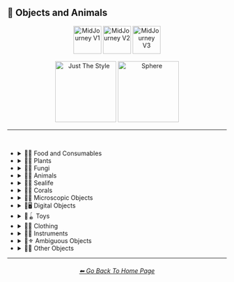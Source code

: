 <h2>🎷 Objects and Animals</h2>

<div align="center">

[<img src="https://github.com/willwulfken/MidJourney-Styles-and-Keywords-Reference/blob/main/Images/Repo_Parts/Buttons/Version_Buttons/button_version_MJV1_inactive.webp?raw=true" alt="MidJourney V1" height="64" />](https://github.com/willwulfken/MidJourney-Styles-and-Keywords-Reference/blob/main/Pages/MJ_V1/Style_Pages/Sphere/Objects_and_Animals.md)
[<img src="https://github.com/willwulfken/MidJourney-Styles-and-Keywords-Reference/blob/main/Images/Repo_Parts/Buttons/Version_Buttons/button_version_MJV2_inactive.webp?raw=true" alt="MidJourney V2" height="64" />](https://github.com/willwulfken/MidJourney-Styles-and-Keywords-Reference/blob/main/Pages/MJ_V2/Style_Pages/Sphere/Objects_and_Animals.md)
[<img src="https://github.com/willwulfken/MidJourney-Styles-and-Keywords-Reference/blob/main/Images/Repo_Parts/Buttons/Version_Buttons/button_version_MJV3_active.webp?raw=true" alt="MidJourney V3" height="64" />](https://github.com/willwulfken/MidJourney-Styles-and-Keywords-Reference/blob/main/Pages/MJ_V3/Style_Pages/Just_The_Style/Objects_and_Animals.md)

[<img src="https://github.com/willwulfken/MidJourney-Styles-and-Keywords-Reference/blob/main/Images/Repo_Parts/Buttons/Image_Type_Buttons/button_just_the_style_active.webp?raw=true" alt="Just The Style" width="140.5" />](https://github.com/willwulfken/MidJourney-Styles-and-Keywords-Reference/blob/main/Pages/MJ_V3/Style_Pages/Just_The_Style/Objects_and_Animals.md)
[<img src="https://github.com/willwulfken/MidJourney-Styles-and-Keywords-Reference/blob/main/Images/Repo_Parts/Buttons/Image_Type_Buttons/button_sphere_inactive.webp?raw=true" alt="Sphere" width="140.5" />](https://github.com/willwulfken/MidJourney-Styles-and-Keywords-Reference/blob/main/Pages/MJ_V3/Style_Pages/Sphere/Objects_and_Animals.md)

</div>

<hr>
<br>


- <details><summary>🎷🍣 Food and Consumables</summary><p><div align="center">

	| Food |
	| :-: |
	| <img src="https://github.com/willwulfken/MidJourney-Styles-and-Keywords-Reference/blob/main/Images/MJ_V3/MidJourney_Styles/Wave_13/Food.png?raw=true" width="256" /> |
	
	<br>

	| Jelly | Gelatin | Agar |
	| :-: | :-: | :-: |
	| <img src="https://github.com/willwulfken/MidJourney-Styles-and-Keywords-Reference/blob/main/Images/MJ_V3/MidJourney_Styles/Materials/Jelly.png?raw=true" width="256" /> | <img src="https://github.com/willwulfken/MidJourney-Styles-and-Keywords-Reference/blob/main/Images/MJ_V3/MidJourney_Styles/Materials/Gelatin.png?raw=true" width="256" /> | <img src="https://github.com/willwulfken/MidJourney-Styles-and-Keywords-Reference/blob/main/Images/MJ_V3/MidJourney_Styles/Materials/Agar.png?raw=true" width="256" /> |
	
	<br>
	
	| Wagyu | Tallow |
	| :-: | :-: |
	| <img src="https://github.com/willwulfken/MidJourney-Styles-and-Keywords-Reference/blob/main/Images/MJ_V3/MidJourney_Styles/Materials/Wagyu.png?raw=true" width="256" /> | <img src="https://github.com/willwulfken/MidJourney-Styles-and-Keywords-Reference/blob/main/Images/MJ_V3/MidJourney_Styles/Materials/Tallow.png?raw=true" width="256" /> |
	
	<br>

	| Vegetable Oil | Olive Oil |
	| :-: | :-: |
	| <img src="https://github.com/willwulfken/MidJourney-Styles-and-Keywords-Reference/blob/main/Images/MJ_V3/MidJourney_Styles/Materials/Vegetable_Oil.png?raw=true" width="256" /> | <img src="https://github.com/willwulfken/MidJourney-Styles-and-Keywords-Reference/blob/main/Images/MJ_V3/MidJourney_Styles/Materials/Olive_Oil.png?raw=true" width="256" /> |

	<br>

	| Butter | Margarine |
	| :-: | :-: |
	| <img src="https://github.com/willwulfken/MidJourney-Styles-and-Keywords-Reference/blob/main/Images/MJ_V3/MidJourney_Styles/Materials/Butter.png?raw=true" width="256" /> | <img src="https://github.com/willwulfken/MidJourney-Styles-and-Keywords-Reference/blob/main/Images/MJ_V3/MidJourney_Styles/Materials/Margarine.png?raw=true" width="256" /> |
	
	<br>
	
	| Peanut | Peanut Butter |
	| :-: | :-: |
	| <img src="https://github.com/willwulfken/MidJourney-Styles-and-Keywords-Reference/blob/main/Images/MJ_V3/MidJourney_Styles/Wave_11/Peanut.png?raw=true" width="256" /> | <img src="https://github.com/willwulfken/MidJourney-Styles-and-Keywords-Reference/blob/main/Images/MJ_V3/MidJourney_Styles/Wave_11/Peanut_Butter.png?raw=true" width="256" /> |

	<br>
	
	| Pizza | Hotdog |
	| :-: | :-: |
	| <img src="https://github.com/willwulfken/MidJourney-Styles-and-Keywords-Reference/blob/main/Images/MJ_V3/MidJourney_Styles/Wave_12/Pizza.png?raw=true" width="256" /> | <img src="https://github.com/willwulfken/MidJourney-Styles-and-Keywords-Reference/blob/main/Images/MJ_V3/MidJourney_Styles/Wave_12/Hotdog.png?raw=true" width="256" /> |
	
	<br>
	
	| Spaghetti | Fettuccine |
	| :-: | :-: |
	| <img src="https://github.com/willwulfken/MidJourney-Styles-and-Keywords-Reference/blob/main/Images/MJ_V3/MidJourney_Styles/Wave_12/Spaghetti.png?raw=true" width="256" /> | <img src="https://github.com/willwulfken/MidJourney-Styles-and-Keywords-Reference/blob/main/Images/MJ_V3/MidJourney_Styles/Wave_12/Fettuccine.png?raw=true" width="256" /> |
	
	<br>
	
	| Alfredo | Gnocchi |
	| :-: | :-: |
	| <img src="https://github.com/willwulfken/MidJourney-Styles-and-Keywords-Reference/blob/main/Images/MJ_V3/MidJourney_Styles/Wave_12/Alfredo.png?raw=true" width="256" /> | <img src="https://github.com/willwulfken/MidJourney-Styles-and-Keywords-Reference/blob/main/Images/MJ_V3/MidJourney_Styles/Wave_12/Gnocchi.png?raw=true" width="256" /> |
	
	<br>

	| Macaroni | Cheese | Marconi and Cheese |
	| :-: | :-: | :-: |
	| <img src="https://github.com/willwulfken/MidJourney-Styles-and-Keywords-Reference/blob/main/Images/MJ_V3/MidJourney_Styles/Materials/Macaroni.png?raw=true" width="256" /> | <img src="https://github.com/willwulfken/MidJourney-Styles-and-Keywords-Reference/blob/main/Images/MJ_V3/MidJourney_Styles/Materials/Cheese.png?raw=true" width="256" /> | <img src="https://github.com/willwulfken/MidJourney-Styles-and-Keywords-Reference/blob/main/Images/MJ_V3/MidJourney_Styles/Materials/Marconi_and_Cheese.png?raw=true" width="256" /> |

	<br>
	
	| Egg | Egg Yolk | Beans |
	| :-: | :-: | :-: |
	| <img src="https://github.com/willwulfken/MidJourney-Styles-and-Keywords-Reference/blob/main/Images/MJ_V3/MidJourney_Styles/Materials/Egg.png?raw=true" width="256" /> | <img src="https://github.com/willwulfken/MidJourney-Styles-and-Keywords-Reference/blob/main/Images/MJ_V3/MidJourney_Styles/Materials/Egg_Yolk.png?raw=true" width="256" /> | <img src="https://github.com/willwulfken/MidJourney-Styles-and-Keywords-Reference/blob/main/Images/MJ_V3/MidJourney_Styles/Materials/Beans.png?raw=true" width="256" /> |
	
	<br>
	
	| Bread | Made of Bread | Pretzel |
	| :-: | :-: | :-: |
	| <img src="https://github.com/willwulfken/MidJourney-Styles-and-Keywords-Reference/blob/main/Images/MJ_V3/MidJourney_Styles/Materials/Bread.png?raw=true" width="256" /> | <img src="https://github.com/willwulfken/MidJourney-Styles-and-Keywords-Reference/blob/main/Images/MJ_V3/MidJourney_Styles/Materials/Made_of_Bread.png?raw=true" width="256" /> | <img src="https://github.com/willwulfken/MidJourney-Styles-and-Keywords-Reference/blob/main/Images/MJ_V3/MidJourney_Styles/Materials/Pretzel.png?raw=true" width="256" /> |
	
	<br>
	
	| Sour Cream | Sauce | Pasta Sauce |
	| :-: | :-: | :-: |
	| <img src="https://github.com/willwulfken/MidJourney-Styles-and-Keywords-Reference/blob/main/Images/MJ_V3/MidJourney_Styles/Materials/Sour_Cream.png?raw=true" width="256" /> | <img src="https://github.com/willwulfken/MidJourney-Styles-and-Keywords-Reference/blob/main/Images/MJ_V3/MidJourney_Styles/Materials/Sauce.png?raw=true" width="256" /> | <img src="https://github.com/willwulfken/MidJourney-Styles-and-Keywords-Reference/blob/main/Images/MJ_V3/MidJourney_Styles/Materials/Pasta_Sauce.png?raw=true" width="256" /> |

	<br>
	
	| Ketchup | Mustard | Mayonnaise |
	| :-: | :-: | :-: |
	| <img src="https://github.com/willwulfken/MidJourney-Styles-and-Keywords-Reference/blob/main/Images/MJ_V3/MidJourney_Styles/Materials/Ketchup.png?raw=true" width="256" /> | <img src="https://github.com/willwulfken/MidJourney-Styles-and-Keywords-Reference/blob/main/Images/MJ_V3/MidJourney_Styles/Materials/Mustard.png?raw=true" width="256" /> | <img src="https://github.com/willwulfken/MidJourney-Styles-and-Keywords-Reference/blob/main/Images/MJ_V3/MidJourney_Styles/Materials/Mayonnaise.png?raw=true" width="256" /> |

	<br>
	
	| Coconut |
	| :-: |
	| <img src="https://github.com/willwulfken/MidJourney-Styles-and-Keywords-Reference/blob/main/Images/MJ_V3/MidJourney_Styles/Materials/Coconut.png?raw=true" width="256" /> |

	<br>

	| Fruit | Vegetable |
	| :-: | :-: |
	| <img src="https://github.com/willwulfken/MidJourney-Styles-and-Keywords-Reference/blob/main/Images/MJ_V3/MidJourney_Styles/Wave_12/Fruit.png?raw=true" width="256" /> | <img src="https://github.com/willwulfken/MidJourney-Styles-and-Keywords-Reference/blob/main/Images/MJ_V3/MidJourney_Styles/Wave_12/Vegetable.png?raw=true" width="256" /> |
	
	<br>
	
	| Fig | Mango | Cauliflower |
	| :-: | :-: | :-: |
	| <img src="https://github.com/willwulfken/MidJourney-Styles-and-Keywords-Reference/blob/main/Images/MJ_V3/MidJourney_Styles/Wave_12/Fig.png?raw=true" width="256" /> | <img src="https://github.com/willwulfken/MidJourney-Styles-and-Keywords-Reference/blob/main/Images/MJ_V3/MidJourney_Styles/Wave_12/Mango.png?raw=true" width="256" /> | <img src="https://github.com/willwulfken/MidJourney-Styles-and-Keywords-Reference/blob/main/Images/MJ_V3/MidJourney_Styles/Wave_13/Cauliflower.png?raw=true" width="256" /> |
	
	<br>

	| Cake | Wedding Cake | Cake Decorating |
	| :-: | :-: | :-: |
	| <img src="https://github.com/willwulfken/MidJourney-Styles-and-Keywords-Reference/blob/main/Images/MJ_V3/MidJourney_Styles/Materials/Cake.png?raw=true" width="256" /> | <img src="https://github.com/willwulfken/MidJourney-Styles-and-Keywords-Reference/blob/main/Images/MJ_V3/MidJourney_Styles/Materials/Wedding_Cake.png?raw=true" width="256" /> | <img src="https://github.com/willwulfken/MidJourney-Styles-and-Keywords-Reference/blob/main/Images/MJ_V3/MidJourney_Styles/Materials/Cake_Decorating.png?raw=true" width="256" /> |
	
	<br>
	
	| Churros | Syrup | Maple Syrup |
	| :-: | :-: | :-: |
	| <img src="https://github.com/willwulfken/MidJourney-Styles-and-Keywords-Reference/blob/main/Images/MJ_V3/MidJourney_Styles/Materials/Churros.png?raw=true" width="256" /> | <img src="https://github.com/willwulfken/MidJourney-Styles-and-Keywords-Reference/blob/main/Images/MJ_V3/MidJourney_Styles/Materials/Syrup.png?raw=true" width="256" /> | <img src="https://github.com/willwulfken/MidJourney-Styles-and-Keywords-Reference/blob/main/Images/MJ_V3/MidJourney_Styles/Materials/Maple_Syrup.png?raw=true" width="256" /> |
	
	<br>
	
	| Cream | Whipped Cream | Ice Cream |
	| :-: | :-: | :-: |
	| <img src="https://github.com/willwulfken/MidJourney-Styles-and-Keywords-Reference/blob/main/Images/MJ_V3/MidJourney_Styles/Materials/Cream.png?raw=true" width="256" /> | <img src="https://github.com/willwulfken/MidJourney-Styles-and-Keywords-Reference/blob/main/Images/MJ_V3/MidJourney_Styles/Materials/Whipped_Cream.png?raw=true" width="256" /> | <img src="https://github.com/willwulfken/MidJourney-Styles-and-Keywords-Reference/blob/main/Images/MJ_V3/MidJourney_Styles/Materials/Ice_Cream.png?raw=true" width="256" /> |
	<br>
	
	| Candy | Lollipop | Taffy |
	| :-: | :-: | :-: |
	| <img src="https://github.com/willwulfken/MidJourney-Styles-and-Keywords-Reference/blob/main/Images/MJ_V3/MidJourney_Styles/Materials/Candy.png?raw=true" width="256" /> | <img src="https://github.com/willwulfken/MidJourney-Styles-and-Keywords-Reference/blob/main/Images/MJ_V3/MidJourney_Styles/Materials/Lollipop.png?raw=true" width="256" /> | <img src="https://github.com/willwulfken/MidJourney-Styles-and-Keywords-Reference/blob/main/Images/MJ_V3/MidJourney_Styles/Materials/Taffy.png?raw=true" width="256" /> |
	
	<br>
	
	| Cotton-Candy | Candy-Floss |
	| :-: | :-: |
	| <img src="https://github.com/willwulfken/MidJourney-Styles-and-Keywords-Reference/blob/main/Images/MJ_V3/MidJourney_Styles/Wave_11/Cotton-Candy.png?raw=true" width="256" /> | <img src="https://github.com/willwulfken/MidJourney-Styles-and-Keywords-Reference/blob/main/Images/MJ_V3/MidJourney_Styles/Wave_11/Candy-Floss.png?raw=true" width="256" /> |
	
	<br>
	
	| Gummy Candy | Gummies |
	| :-: | :-: |
	| <img src="https://github.com/willwulfken/MidJourney-Styles-and-Keywords-Reference/blob/main/Images/MJ_V3/MidJourney_Styles/Wave_11/Gummy_Candy.png?raw=true" width="256" /> | <img src="https://github.com/willwulfken/MidJourney-Styles-and-Keywords-Reference/blob/main/Images/MJ_V3/MidJourney_Styles/Wave_11/Gummies.png?raw=true" width="256" /> |

	<br>
	
	| Chocolate | Cinnamon | Caramel |
	| :-: | :-: | :-: |
	| <img src="https://github.com/willwulfken/MidJourney-Styles-and-Keywords-Reference/blob/main/Images/MJ_V3/MidJourney_Styles/Materials/Chocolate.png?raw=true" width="256" /> | <img src="https://github.com/willwulfken/MidJourney-Styles-and-Keywords-Reference/blob/main/Images/MJ_V3/MidJourney_Styles/Materials/Cinnamon.png?raw=true" width="256" /> | <img src="https://github.com/willwulfken/MidJourney-Styles-and-Keywords-Reference/blob/main/Images/MJ_V3/MidJourney_Styles/Materials/Caramel.png?raw=true" width="256" /> |
	
	<br>

	| Marzipan | Gum Paste | Modeling Chocolate |
	| :-: | :-: | :-: |
	| <img src="https://github.com/willwulfken/MidJourney-Styles-and-Keywords-Reference/blob/main/Images/MJ_V3/MidJourney_Styles/Materials/Marzipan.png?raw=true" width="256" /> | <img src="https://github.com/willwulfken/MidJourney-Styles-and-Keywords-Reference/blob/main/Images/MJ_V3/MidJourney_Styles/Materials/Gum_Paste.png?raw=true" width="256" /> | <img src="https://github.com/willwulfken/MidJourney-Styles-and-Keywords-Reference/blob/main/Images/MJ_V3/MidJourney_Styles/Materials/Modeling_Chocolate.png?raw=true" width="256" /> |

	<br>
	
	| Edible Ink | Food Coloring | Food Dye |
	| :-: | :-: | :-: |
	| <img src="https://github.com/willwulfken/MidJourney-Styles-and-Keywords-Reference/blob/main/Images/MJ_V3/MidJourney_Styles/Materials/Edible_Ink.png?raw=true" width="256" /> | <img src="https://github.com/willwulfken/MidJourney-Styles-and-Keywords-Reference/blob/main/Images/MJ_V3/MidJourney_Styles/Materials/Food_Coloring.png?raw=true" width="256" /> | <img src="https://github.com/willwulfken/MidJourney-Styles-and-Keywords-Reference/blob/main/Images/MJ_V3/MidJourney_Styles/Materials/Food_Dye.png?raw=true" width="256" /> |

	<br>
	
	| Sprinkles | Nonpareils |
	| :-: | :-: |
	| <img src="https://github.com/willwulfken/MidJourney-Styles-and-Keywords-Reference/blob/main/Images/MJ_V3/MidJourney_Styles/Materials/Sprinkles.png?raw=true" width="256" /> | <img src="https://github.com/willwulfken/MidJourney-Styles-and-Keywords-Reference/blob/main/Images/MJ_V3/MidJourney_Styles/Materials/Nonpareils.png?raw=true" width="256" /> |

	<br>

	| Fondant Icing | Royal Icing |
	| :-: | :-: |
	| <img src="https://github.com/willwulfken/MidJourney-Styles-and-Keywords-Reference/blob/main/Images/MJ_V3/MidJourney_Styles/Materials/Fondant_Icing.png?raw=true" width="256" /> | <img src="https://github.com/willwulfken/MidJourney-Styles-and-Keywords-Reference/blob/main/Images/MJ_V3/MidJourney_Styles/Materials/Royal_Icing.png?raw=true" width="256" /> |
	
	<br>
	
	| Shortcrust-Pastry | Flaky-Pastry | Puff-Pastry |
	| :-: | :-: | :-: |
	| <img src="https://github.com/willwulfken/MidJourney-Styles-and-Keywords-Reference/blob/main/Images/MJ_V3/MidJourney_Styles/Materials/Shortcrust-Pastry.png?raw=true" width="256" /> | <img src="https://github.com/willwulfken/MidJourney-Styles-and-Keywords-Reference/blob/main/Images/MJ_V3/MidJourney_Styles/Materials/Flaky-Pastry.png?raw=true" width="256" /> | <img src="https://github.com/willwulfken/MidJourney-Styles-and-Keywords-Reference/blob/main/Images/MJ_V3/MidJourney_Styles/Materials/Puff-Pastry.png?raw=true" width="256" /> |

	<br>

	| Choux-Pastry | Phyllo |
	| :-: | :-: |
	| <img src="https://github.com/willwulfken/MidJourney-Styles-and-Keywords-Reference/blob/main/Images/MJ_V3/MidJourney_Styles/Materials/Choux-Pastry.png?raw=true" width="256" /> | <img src="https://github.com/willwulfken/MidJourney-Styles-and-Keywords-Reference/blob/main/Images/MJ_V3/MidJourney_Styles/Materials/Phyllo.png?raw=true" width="256" /> |

	<br>
	
	| Honeycomb | Creme Brule |
	| :-: | :-: |
	| <img src="https://github.com/willwulfken/MidJourney-Styles-and-Keywords-Reference/blob/main/Images/MJ_V3/MidJourney_Styles/Materials/Honeycomb.png?raw=true" width="256" /> | <img src="https://github.com/willwulfken/MidJourney-Styles-and-Keywords-Reference/blob/main/Images/MJ_V3/MidJourney_Styles/Materials/Creme_Brule.png?raw=true" width="256" /> |
	
	<br>
	
	| Eclair | Cannoli | Fruit-Tart |
	| :-: | :-: | :-: |
	| <img src="https://github.com/willwulfken/MidJourney-Styles-and-Keywords-Reference/blob/main/Images/MJ_V3/MidJourney_Styles/Materials/Eclair.png?raw=true" width="256" /> | <img src="https://github.com/willwulfken/MidJourney-Styles-and-Keywords-Reference/blob/main/Images/MJ_V3/MidJourney_Styles/Materials/Cannoli.png?raw=true" width="256" /> | <img src="https://github.com/willwulfken/MidJourney-Styles-and-Keywords-Reference/blob/main/Images/MJ_V3/MidJourney_Styles/Materials/Fruit-Tart.png?raw=true" width="256" /> |
	
	<br>
	
	| Soda | Coffee | Tea |
	| :-: | :-: | :-: |
	| <img src="https://github.com/willwulfken/MidJourney-Styles-and-Keywords-Reference/blob/main/Images/MJ_V3/MidJourney_Styles/Materials/Soda.png?raw=true" width="256" /> | <img src="https://github.com/willwulfken/MidJourney-Styles-and-Keywords-Reference/blob/main/Images/MJ_V3/MidJourney_Styles/Materials/Coffee.png?raw=true" width="256" /> | <img src="https://github.com/willwulfken/MidJourney-Styles-and-Keywords-Reference/blob/main/Images/MJ_V3/MidJourney_Styles/Materials/Tea.png?raw=true" width="256" /> |

	<br>
	
	| Wine | White-Wine | Red-Wine |
	| :-: | :-: | :-: |
	| <img src="https://github.com/willwulfken/MidJourney-Styles-and-Keywords-Reference/blob/main/Images/MJ_V3/MidJourney_Styles/Wave_14/Wine.png?raw=true" width="256" /> | <img src="https://github.com/willwulfken/MidJourney-Styles-and-Keywords-Reference/blob/main/Images/MJ_V3/MidJourney_Styles/Wave_14/White-Wine.png?raw=true" width="256" /> | <img src="https://github.com/willwulfken/MidJourney-Styles-and-Keywords-Reference/blob/main/Images/MJ_V3/MidJourney_Styles/Wave_14/Red-Wine.png?raw=true" width="256" /> |
	
	<br>
	
	| Champagne |
	| :-: |
	| <img src="https://github.com/willwulfken/MidJourney-Styles-and-Keywords-Reference/blob/main/Images/MJ_V3/MidJourney_Styles/Wave_14/Champagne.png?raw=true" width="256" /> |

	<br>
	
	| Deep-Fried | Molecular Gastronomy |
	| :-: | :-: |
	| <img src="https://github.com/willwulfken/MidJourney-Styles-and-Keywords-Reference/blob/main/Images/MJ_V3/MidJourney_Styles/Materials/Deep-Fried.png?raw=true" width="256" /> | <img src="https://github.com/willwulfken/MidJourney-Styles-and-Keywords-Reference/blob/main/Images/MJ_V3/MidJourney_Styles/Materials/Molecular_Gastronomy.png?raw=true" width="256" /> |

	<br>

	| Gumdrop | Gum | Toothpaste |
	| :-: | :-: | :-: |
	| <img src="https://github.com/willwulfken/MidJourney-Styles-and-Keywords-Reference/blob/main/Images/MJ_V3/MidJourney_Styles/Wave_10/Gumdrop.png?raw=true" width="256" /> | <img src="https://github.com/willwulfken/MidJourney-Styles-and-Keywords-Reference/blob/main/Images/MJ_V3/MidJourney_Styles/Materials/Gum.png?raw=true" width="256" /> | <img src="https://github.com/willwulfken/MidJourney-Styles-and-Keywords-Reference/blob/main/Images/MJ_V3/MidJourney_Styles/Materials/Toothpaste.png?raw=true" width="256" /> |

	<br>
	
	| Dessertwave |
	| :-: |
	| <img src="https://github.com/willwulfken/MidJourney-Styles-and-Keywords-Reference/blob/main/Images/MJ_V3/MidJourney_Styles/Wave_12/Dessertwave.png?raw=true" width="256" /> |

	<br>
	
	| Tincture |
	| :-: |
	| <img src="https://github.com/willwulfken/MidJourney-Styles-and-Keywords-Reference/blob/main/Images/MJ_V3/MidJourney_Styles/Wave_14/Tincture.png?raw=true" width="256" /> |

  </div></p></details>


- <details><summary>🎷🌱 Plants</summary><p><div align="center">

	| Plant | Plants |
	| :-: | :-: |
	| <img src="https://github.com/willwulfken/MidJourney-Styles-and-Keywords-Reference/blob/main/Images/MJ_V3/MidJourney_Styles/Materials/Plant.png?raw=true" width="256" /> | <img src="https://github.com/willwulfken/MidJourney-Styles-and-Keywords-Reference/blob/main/Images/MJ_V3/MidJourney_Styles/Wave_13/Plants.png?raw=true" width="256" /> |

	<br>

	| Grass | Grassy |
	| :-: | :-: |
	| <img src="https://github.com/willwulfken/MidJourney-Styles-and-Keywords-Reference/blob/main/Images/MJ_V3/MidJourney_Styles/Materials/Grass.png?raw=true" width="256" /> | <img src="https://github.com/willwulfken/MidJourney-Styles-and-Keywords-Reference/blob/main/Images/MJ_V3/MidJourney_Styles/Materials/Grassy.png?raw=true" width="256" /> |
	
	<br>
	
	| Fern | Wheat | Aloe |
	| :-: | :-: | :-: |
	| <img src="https://github.com/willwulfken/MidJourney-Styles-and-Keywords-Reference/blob/main/Images/MJ_V3/MidJourney_Styles/Wave_11/Fern.png?raw=true" width="256" /> | <img src="https://github.com/willwulfken/MidJourney-Styles-and-Keywords-Reference/blob/main/Images/MJ_V3/MidJourney_Styles/Wave_11/Wheat.png?raw=true" width="256" /> | <img src="https://github.com/willwulfken/MidJourney-Styles-and-Keywords-Reference/blob/main/Images/MJ_V3/MidJourney_Styles/Wave_11/Aloe.png?raw=true" width="256" /> |
	
	<br>

	| Flowers | Floral | Vines |
	| :-: | :-: | :-: |
	| <img src="https://github.com/willwulfken/MidJourney-Styles-and-Keywords-Reference/blob/main/Images/MJ_V3/MidJourney_Styles/Materials/Flowers.png?raw=true" width="256" /> | <img src="https://github.com/willwulfken/MidJourney-Styles-and-Keywords-Reference/blob/main/Images/MJ_V3/MidJourney_Styles/Materials/Floral.png?raw=true" width="256" /> | <img src="https://github.com/willwulfken/MidJourney-Styles-and-Keywords-Reference/blob/main/Images/MJ_V3/MidJourney_Styles/Materials/Vines.png?raw=true" width="256" /> |
	
	<br>

	| Tulip | Rose | Lilac |
	| :-: | :-: | :-: |
	| <img src="https://github.com/willwulfken/MidJourney-Styles-and-Keywords-Reference/blob/main/Images/MJ_V3/MidJourney_Styles/Materials/Tulip.png?raw=true" width="256" /> | <img src="https://github.com/willwulfken/MidJourney-Styles-and-Keywords-Reference/blob/main/Images/MJ_V3/MidJourney_Styles/Materials/Rose.png?raw=true" width="256" /> | <img src="https://github.com/willwulfken/MidJourney-Styles-and-Keywords-Reference/blob/main/Images/MJ_V3/MidJourney_Styles/Materials/Lilac.png?raw=true" width="256" /> |

	<br>

	| Dandelion | Daffodil |
	| :-: | :-: |
	| <img src="https://github.com/willwulfken/MidJourney-Styles-and-Keywords-Reference/blob/main/Images/MJ_V3/MidJourney_Styles/Materials/Dandelion.png?raw=true" width="256" /> | <img src="https://github.com/willwulfken/MidJourney-Styles-and-Keywords-Reference/blob/main/Images/MJ_V3/MidJourney_Styles/Materials/Daffodil.png?raw=true" width="256" /> |

	<br>
	
	| Tree Bark | Branches | Leaves |
	| :-: | :-: | :-: |
	| <img src="https://github.com/willwulfken/MidJourney-Styles-and-Keywords-Reference/blob/main/Images/MJ_V3/MidJourney_Styles/Materials/Tree_Bark.png?raw=true" width="256" /> | <img src="https://github.com/willwulfken/MidJourney-Styles-and-Keywords-Reference/blob/main/Images/MJ_V3/MidJourney_Styles/Materials/Branches.png?raw=true" width="256" /> | <img src="https://github.com/willwulfken/MidJourney-Styles-and-Keywords-Reference/blob/main/Images/MJ_V3/MidJourney_Styles/Materials/Leaves.png?raw=true" width="256" /> |
	
	<br>
	
	| Pinecone | Acorn | Sapling |
	| :-: | :-: | :-: |
	| <img src="https://github.com/willwulfken/MidJourney-Styles-and-Keywords-Reference/blob/main/Images/MJ_V3/MidJourney_Styles/Materials/Pinecone.png?raw=true" width="256" /> | <img src="https://github.com/willwulfken/MidJourney-Styles-and-Keywords-Reference/blob/main/Images/MJ_V3/MidJourney_Styles/Materials/Acorn.png?raw=true" width="256" /> | <img src="https://github.com/willwulfken/MidJourney-Styles-and-Keywords-Reference/blob/main/Images/MJ_V3/MidJourney_Styles/Wave_11/Sapling.png?raw=true" width="256" /> |

	<br>
	
	| Moss | Hemp |
	| :-: | :-: |
	| <img src="https://github.com/willwulfken/MidJourney-Styles-and-Keywords-Reference/blob/main/Images/MJ_V3/MidJourney_Styles/Materials/Moss.png?raw=true" width="256" /> | <img src="https://github.com/willwulfken/MidJourney-Styles-and-Keywords-Reference/blob/main/Images/MJ_V3/MidJourney_Styles/Materials/Hemp.png?raw=true" width="256" /> |
	
	<br>

	| Cactus | Bamboo |
	| :-: | :-: |
	| <img src="https://github.com/willwulfken/MidJourney-Styles-and-Keywords-Reference/blob/main/Images/MJ_V3/MidJourney_Styles/Materials/Cactus.png?raw=true" width="256" /> | <img src="https://github.com/willwulfken/MidJourney-Styles-and-Keywords-Reference/blob/main/Images/MJ_V3/MidJourney_Styles/Materials/Bamboo.png?raw=true" width="256" /> |

	<br>
	
	| Straw | Straw-Bale |
	| :-: | :-: |
	| <img src="https://github.com/willwulfken/MidJourney-Styles-and-Keywords-Reference/blob/main/Images/MJ_V3/MidJourney_Styles/Materials/Straw.png?raw=true" width="256" /> | <img src="https://github.com/willwulfken/MidJourney-Styles-and-Keywords-Reference/blob/main/Images/MJ_V3/MidJourney_Styles/Materials/Straw-Bale.png?raw=true" width="256" /> |
	
	<br>
	
	| Hay | Hay-Bale |
	| :-: | :-: |
	| <img src="https://github.com/willwulfken/MidJourney-Styles-and-Keywords-Reference/blob/main/Images/MJ_V3/MidJourney_Styles/Materials/Hay.png?raw=true" width="256" /> | <img src="https://github.com/willwulfken/MidJourney-Styles-and-Keywords-Reference/blob/main/Images/MJ_V3/MidJourney_Styles/Materials/Hay-Bale.png?raw=true" width="256" /> |

	<br>
	
	| Lily Pads | Water Lilies |
	| :-: | :-: |
	| <img src="https://github.com/willwulfken/MidJourney-Styles-and-Keywords-Reference/blob/main/Images/MJ_V3/MidJourney_Styles/Wave_11/Lily_Pads.png?raw=true" width="256" /> | <img src="https://github.com/willwulfken/MidJourney-Styles-and-Keywords-Reference/blob/main/Images/MJ_V3/MidJourney_Styles/Wave_14/Water_Lilies.png?raw=true" width="256" /> |

	<br>

	| Kelp | Seaweed |
	| :-: | :-: |
	| <img src="https://github.com/willwulfken/MidJourney-Styles-and-Keywords-Reference/blob/main/Images/MJ_V3/MidJourney_Styles/Wave_11/Kelp.png?raw=true" width="256" /> | <img src="https://github.com/willwulfken/MidJourney-Styles-and-Keywords-Reference/blob/main/Images/MJ_V3/MidJourney_Styles/Wave_11/Seaweed.png?raw=true" width="256" /> |

	<br>
	
	| Tendrils |
	| :-: |
	| <img src="https://github.com/willwulfken/MidJourney-Styles-and-Keywords-Reference/blob/main/Images/MJ_V3/MidJourney_Styles/Wave_14/Tendrils.png?raw=true" width="256" /> |

  </div></p></details>


- <details><summary>🎷🍄 Fungi</summary><p><div align="center">

	| Fungi | Mushroom | Mushrooms |
	| :-: | :-: | :-: |
	| <img src="https://github.com/willwulfken/MidJourney-Styles-and-Keywords-Reference/blob/main/Images/MJ_V3/MidJourney_Styles/Materials/Fungi.png?raw=true" width="256" /> | <img src="https://github.com/willwulfken/MidJourney-Styles-and-Keywords-Reference/blob/main/Images/MJ_V3/MidJourney_Styles/Mushroom.png?raw=true" width="256" /> | <img src="https://github.com/willwulfken/MidJourney-Styles-and-Keywords-Reference/blob/main/Images/MJ_V3/MidJourney_Styles/Materials/Mushrooms.png?raw=true" width="256" /> |
	
	<br>
	
	| Mycelium | Moldy |
	| :-: | :-: |
	| <img src="https://github.com/willwulfken/MidJourney-Styles-and-Keywords-Reference/blob/main/Images/MJ_V3/MidJourney_Styles/Materials/Mycelium.png?raw=true" width="256" /> | <img src="https://github.com/willwulfken/MidJourney-Styles-and-Keywords-Reference/blob/main/Images/MJ_V3/MidJourney_Styles/Materials/Moldy.png?raw=true" width="256" /> |
	
	<br>
	
	| Clathrus-Ruber | Amanita-Muscaria | Latticed-Stinkhorn |
	| :-: | :-: | :-: |
	| <img src="https://github.com/willwulfken/MidJourney-Styles-and-Keywords-Reference/blob/main/Images/MJ_V3/MidJourney_Styles/Materials/Clathrus-Ruber.png?raw=true" width="256" /> | <img src="https://github.com/willwulfken/MidJourney-Styles-and-Keywords-Reference/blob/main/Images/MJ_V3/MidJourney_Styles/Materials/Amanita-Muscaria.png?raw=true" width="256" /> | <img src="https://github.com/willwulfken/MidJourney-Styles-and-Keywords-Reference/blob/main/Images/MJ_V3/MidJourney_Styles/Materials/Latticed-Stinkhorn.png?raw=true" width="256" /> |
	
	<br>
	
	| Marasmius-Haematocephalus | Entoloma-Hochstetteri | Cyptotrama-Asprata |
	| :-: | :-: | :-: |
	| <img src="https://github.com/willwulfken/MidJourney-Styles-and-Keywords-Reference/blob/main/Images/MJ_V3/MidJourney_Styles/Materials/Marasmius-Haematocephalus.png?raw=true" width="256" /> | <img src="https://github.com/willwulfken/MidJourney-Styles-and-Keywords-Reference/blob/main/Images/MJ_V3/MidJourney_Styles/Materials/Entoloma-Hochstetteri.png?raw=true" width="256" /> | <img src="https://github.com/willwulfken/MidJourney-Styles-and-Keywords-Reference/blob/main/Images/MJ_V3/MidJourney_Styles/Materials/Cyptotrama-Asprata.png?raw=true" width="256" /> |
	
	<br>
	
	| Hygrocybe-Cantharellus | Favolaschia-Calocera | Tremella-Fuciformis |
	| :-: | :-: | :-: |
	| <img src="https://github.com/willwulfken/MidJourney-Styles-and-Keywords-Reference/blob/main/Images/MJ_V3/MidJourney_Styles/Materials/Hygrocybe-Cantharellus.png?raw=true" width="256" /> | <img src="https://github.com/willwulfken/MidJourney-Styles-and-Keywords-Reference/blob/main/Images/MJ_V3/MidJourney_Styles/Materials/Favolaschia-Calocera.png?raw=true" width="256" /> | <img src="https://github.com/willwulfken/MidJourney-Styles-and-Keywords-Reference/blob/main/Images/MJ_V3/MidJourney_Styles/Materials/Tremella-Fuciformis.png?raw=true" width="256" /> |

	
	<br>
	
	| Tremella-Mesenterica | Golden-Scruffy-Collybia | Cystoagaricus-Trisulphuratus |
	| :-: | :-: | :-: |
	| <img src="https://github.com/willwulfken/MidJourney-Styles-and-Keywords-Reference/blob/main/Images/MJ_V3/MidJourney_Styles/Materials/Tremella-Mesenterica.png?raw=true" width="256" /> | <img src="https://github.com/willwulfken/MidJourney-Styles-and-Keywords-Reference/blob/main/Images/MJ_V3/MidJourney_Styles/Materials/Golden-Scruffy-Collybia.png?raw=true" width="256" /> | <img src="https://github.com/willwulfken/MidJourney-Styles-and-Keywords-Reference/blob/main/Images/MJ_V3/MidJourney_Styles/Materials/Cystoagaricus-Trisulphuratus.png?raw=true" width="256" /> |

	<br>
	
	| Clavaria-Zollingeri | Chlorociboria | Mycena Acicula |
	| :-: | :-: | :-: |
	| <img src="https://github.com/willwulfken/MidJourney-Styles-and-Keywords-Reference/blob/main/Images/MJ_V3/MidJourney_Styles/Materials/Clavaria-Zollingeri.png?raw=true" width="256" /> | <img src="https://github.com/willwulfken/MidJourney-Styles-and-Keywords-Reference/blob/main/Images/MJ_V3/MidJourney_Styles/Materials/Chlorociboria.png?raw=true" width="256" /> | <img src="https://github.com/willwulfken/MidJourney-Styles-and-Keywords-Reference/blob/main/Images/MJ_V3/MidJourney_Styles/Materials/Mycena_Acicula.png?raw=true" width="256" /> |
	
	<br>
	
	| Lactarius-Indigo | Laccaria-Amethystina |
	| :-: | :-: |
	| <img src="https://github.com/willwulfken/MidJourney-Styles-and-Keywords-Reference/blob/main/Images/MJ_V3/MidJourney_Styles/Materials/Lactarius-Indigo.png?raw=true" width="256" /> | <img src="https://github.com/willwulfken/MidJourney-Styles-and-Keywords-Reference/blob/main/Images/MJ_V3/MidJourney_Styles/Materials/Laccaria-Amethystina.png?raw=true" width="256" /> |

  </div></p></details>


- <details><summary>🎷🐹 Animals</summary><p><div align="center">

	| Animal | Animals |
	| :-: | :-: |
	| <img src="https://github.com/willwulfken/MidJourney-Styles-and-Keywords-Reference/blob/main/Images/MJ_V3/MidJourney_Styles/Wave_13/Animal.png?raw=true" width="256" /> | <img src="https://github.com/willwulfken/MidJourney-Styles-and-Keywords-Reference/blob/main/Images/MJ_V3/MidJourney_Styles/Wave_13/Animals.png?raw=true" width="256" /> |

	<br>

	| Human | Dragon | Dinosaur |
	| :-: | :-: | :-: |
	| <img src="https://github.com/willwulfken/MidJourney-Styles-and-Keywords-Reference/blob/main/Images/MJ_V3/MidJourney_Styles/Wave_11/Human.png?raw=true" width="256" /> | <img src="https://github.com/willwulfken/MidJourney-Styles-and-Keywords-Reference/blob/main/Images/MJ_V3/MidJourney_Styles/Wave_11/Dragon.png?raw=true" width="256" /> | <img src="https://github.com/willwulfken/MidJourney-Styles-and-Keywords-Reference/blob/main/Images/MJ_V3/MidJourney_Styles/Wave_14/Dinosaur.png?raw=true" width="256" /> |
	
	<br>

	| Dog | Bulldog |
	| :-: | :-: |
	| <img src="https://github.com/willwulfken/MidJourney-Styles-and-Keywords-Reference/blob/main/Images/MJ_V3/MidJourney_Styles/Dog.png?raw=true" width="256" /> | <img src="https://github.com/willwulfken/MidJourney-Styles-and-Keywords-Reference/blob/main/Images/MJ_V3/MidJourney_Styles/Bulldog.png?raw=true" width="256" /> |

	<br>
	
	| Cat | Tiger | Leopard |
	| :-: | :-: | :-: |
	| <img src="https://github.com/willwulfken/MidJourney-Styles-and-Keywords-Reference/blob/main/Images/MJ_V3/MidJourney_Styles/Wave_14/Cat.png?raw=true" width="256" /> | <img src="https://github.com/willwulfken/MidJourney-Styles-and-Keywords-Reference/blob/main/Images/MJ_V3/MidJourney_Styles/Materials/Tiger.png?raw=true" width="256" /> | <img src="https://github.com/willwulfken/MidJourney-Styles-and-Keywords-Reference/blob/main/Images/MJ_V3/MidJourney_Styles/Wave_14/Leopard.png?raw=true" width="256" /> |

	<br>

	| Chihuahua | Corgi | Shih Tzu |
	| :-: | :-: | :-: |
	| <img src="https://github.com/willwulfken/MidJourney-Styles-and-Keywords-Reference/blob/main/Images/MJ_V3/MidJourney_Styles/Wave_14/Chihuahua.png?raw=true" width="256" /> | <img src="https://github.com/willwulfken/MidJourney-Styles-and-Keywords-Reference/blob/main/Images/MJ_V3/MidJourney_Styles/Wave_14/Corgi.png?raw=true" width="256" /> | <img src="https://github.com/willwulfken/MidJourney-Styles-and-Keywords-Reference/blob/main/Images/MJ_V3/MidJourney_Styles/Wave_14/Shih_Tzu.png?raw=true" width="256" /> |

	<br>
	
	| Cow | Horse | Zebra |
	| :-: | :-: | :-: |
	| <img src="https://github.com/willwulfken/MidJourney-Styles-and-Keywords-Reference/blob/main/Images/MJ_V3/MidJourney_Styles/Wave_11/Cow.png?raw=true" width="256" /> | <img src="https://github.com/willwulfken/MidJourney-Styles-and-Keywords-Reference/blob/main/Images/MJ_V3/MidJourney_Styles/Horse.png?raw=true" width="256" /> | <img src="https://github.com/willwulfken/MidJourney-Styles-and-Keywords-Reference/blob/main/Images/MJ_V3/MidJourney_Styles/Materials/Zebra.png?raw=true" width="256" /> |
	
	<br>
	
	| Llama |
	| :-: |
	| <img src="https://github.com/willwulfken/MidJourney-Styles-and-Keywords-Reference/blob/main/Images/MJ_V3/MidJourney_Styles/Wave_14/Llama.png?raw=true" width="256" /> |

	<br>
	
	| Bear | Grizzly Bear |
	| :-: | :-: |
	| <img src="https://github.com/willwulfken/MidJourney-Styles-and-Keywords-Reference/blob/main/Images/MJ_V3/MidJourney_Styles/Wave_12/Bear.png?raw=true" width="256" /> | <img src="https://github.com/willwulfken/MidJourney-Styles-and-Keywords-Reference/blob/main/Images/MJ_V3/MidJourney_Styles/Wave_12/Grizzly_Bear.png?raw=true" width="256" /> |

	<br>

	| Panda | Polar Bear |
	| :-: | :-: |
	| <img src="https://github.com/willwulfken/MidJourney-Styles-and-Keywords-Reference/blob/main/Images/MJ_V3/MidJourney_Styles/Wave_11/Panda.png?raw=true" width="256" /> | <img src="https://github.com/willwulfken/MidJourney-Styles-and-Keywords-Reference/blob/main/Images/MJ_V3/MidJourney_Styles/Wave_11/Polar_Bear.png?raw=true" width="256" /> |

	<br>
	
	| Monkey | Gorilla |
	| :-: | :-: |
	| <img src="https://github.com/willwulfken/MidJourney-Styles-and-Keywords-Reference/blob/main/Images/MJ_V3/MidJourney_Styles/Wave_14/Monkey.png?raw=true" width="256" /> | <img src="https://github.com/willwulfken/MidJourney-Styles-and-Keywords-Reference/blob/main/Images/MJ_V3/MidJourney_Styles/Wave_14/Gorilla.png?raw=true" width="256" /> |

	<br>
	
	| Duck | Goose | Turkey |
	| :-: | :-: | :-: |
	| <img src="https://github.com/willwulfken/MidJourney-Styles-and-Keywords-Reference/blob/main/Images/MJ_V3/MidJourney_Styles/Wave_14/Duck.png?raw=true" width="256" /> | <img src="https://github.com/willwulfken/MidJourney-Styles-and-Keywords-Reference/blob/main/Images/MJ_V3/MidJourney_Styles/Wave_14/Goose.png?raw=true" width="256" /> | <img src="https://github.com/willwulfken/MidJourney-Styles-and-Keywords-Reference/blob/main/Images/MJ_V3/MidJourney_Styles/Wave_14/Turkey.png?raw=true" width="256" /> |

	<br>
	
	| Guinea Pig | Capybara |
	| :-: | :-: |
	| <img src="https://github.com/willwulfken/MidJourney-Styles-and-Keywords-Reference/blob/main/Images/MJ_V3/MidJourney_Styles/Wave_14/Guinea_Pig.png?raw=true" width="256" /> | <img src="https://github.com/willwulfken/MidJourney-Styles-and-Keywords-Reference/blob/main/Images/MJ_V3/MidJourney_Styles/Wave_14/Capybara.png?raw=true" width="256" /> |

	<br>
	
	| Worms | Earthworm | Sandworm |
	| :-: | :-: | :-: |
	| <img src="https://github.com/willwulfken/MidJourney-Styles-and-Keywords-Reference/blob/main/Images/MJ_V3/MidJourney_Styles/Wave_11/Worms.png?raw=true" width="256" /> | <img src="https://github.com/willwulfken/MidJourney-Styles-and-Keywords-Reference/blob/main/Images/MJ_V3/MidJourney_Styles/Earthworm.png?raw=true" width="256" /> | <img src="https://github.com/willwulfken/MidJourney-Styles-and-Keywords-Reference/blob/main/Images/MJ_V3/MidJourney_Styles/Wave_14/Sandworm.png?raw=true" width="256" /> |

	<br>

	| Caterpillar | Butterfly |
	| :-: | :-: |
	| <img src="https://github.com/willwulfken/MidJourney-Styles-and-Keywords-Reference/blob/main/Images/MJ_V3/MidJourney_Styles/Wave_11/Caterpillar.png?raw=true" width="256" /> | <img src="https://github.com/willwulfken/MidJourney-Styles-and-Keywords-Reference/blob/main/Images/MJ_V3/MidJourney_Styles/Wave_11/Butterfly.png?raw=true" width="256" /> |

	<br>
	
	| Pegasus | Minotaur |
	| :-: | :-: |
	| <img src="https://github.com/willwulfken/MidJourney-Styles-and-Keywords-Reference/blob/main/Images/MJ_V3/MidJourney_Styles/Wave_14/Pegasus.png?raw=true" width="256" /> | <img src="https://github.com/willwulfken/MidJourney-Styles-and-Keywords-Reference/blob/main/Images/MJ_V3/MidJourney_Styles/Wave_14/Minotaur.png?raw=true" width="256" /> |

  </div></p></details>


- <details><summary>🎷🦞 Sealife</summary><p><div align="center">

	| Sealife |
	| :-: |
	| <img src="https://github.com/willwulfken/MidJourney-Styles-and-Keywords-Reference/blob/main/Images/MJ_V3/MidJourney_Styles/Wave_13/Sealife.png?raw=true" width="256" /> |
	
	<br>

	| Jellyfish |
	| :-: |
	| <img src="https://github.com/willwulfken/MidJourney-Styles-and-Keywords-Reference/blob/main/Images/MJ_V3/MidJourney_Styles/Materials/Jellyfish.png?raw=true" width="256" /> |

	<br>
	
	| Fish | Zebrafish |
	| :-: | :-: |
	| <img src="https://github.com/willwulfken/MidJourney-Styles-and-Keywords-Reference/blob/main/Images/MJ_V3/MidJourney_Styles/Wave_14/Fish.png?raw=true" width="256" /> | <img src="https://github.com/willwulfken/MidJourney-Styles-and-Keywords-Reference/blob/main/Images/MJ_V3/MidJourney_Styles/Wave_14/Zebrafish.png?raw=true" width="256" /> |
	
	<br>
	
	| Whale | Shark |
	| :-: | :-: |
	| <img src="https://github.com/willwulfken/MidJourney-Styles-and-Keywords-Reference/blob/main/Images/MJ_V3/MidJourney_Styles/Wave_14/Whale.png?raw=true" width="256" /> | <img src="https://github.com/willwulfken/MidJourney-Styles-and-Keywords-Reference/blob/main/Images/MJ_V3/MidJourney_Styles/Wave_14/Shark.png?raw=true" width="256" /> |
	
	<br>
	
	| Turtle |
	| :-: |
	| <img src="https://github.com/willwulfken/MidJourney-Styles-and-Keywords-Reference/blob/main/Images/MJ_V3/MidJourney_Styles/Wave_14/Turtle.png?raw=true" width="256" /> |

	<br>
	
	| Sea Anemone | Sea Urchin |
	| :-: | :-: |
	| <img src="https://github.com/willwulfken/MidJourney-Styles-and-Keywords-Reference/blob/main/Images/MJ_V3/MidJourney_Styles/Materials/Sea_Anemone.png?raw=true" width="256" /> | <img src="https://github.com/willwulfken/MidJourney-Styles-and-Keywords-Reference/blob/main/Images/MJ_V3/MidJourney_Styles/Materials/Sea_Urchin.png?raw=true" width="256" /> |

	<br>

	| Crinoid |
	| :-: |
	| <img src="https://github.com/willwulfken/MidJourney-Styles-and-Keywords-Reference/blob/main/Images/MJ_V3/MidJourney_Styles/Materials/Crinoid.png?raw=true" width="256" /> |

	<br>
	
	| Fish-Eye | Blue-Pinkgill |
	| :-: | :-: |
	| <img src="https://github.com/willwulfken/MidJourney-Styles-and-Keywords-Reference/blob/main/Images/MJ_V3/MidJourney_Styles/Themes_and_Design_Styles/Fish-Eye.png?raw=true" width="256" /> | <img src="https://github.com/willwulfken/MidJourney-Styles-and-Keywords-Reference/blob/main/Images/MJ_V3/MidJourney_Styles/Themes_and_Design_Styles/Blue-Pinkgill.png?raw=true" width="256" /> |

  </div></p></details>



- <details><summary>🎷🐙 Corals</summary><p><div align="center">

	| Coral |
	| :-: |
	| <img src="https://github.com/willwulfken/MidJourney-Styles-and-Keywords-Reference/blob/main/Images/MJ_V3/MidJourney_Styles/Wave_13/Coral.png?raw=true" width="256" /> |
	
	<br>

	| Madrepora-Oculata | Zoanthid |
	| :-: | :-: |
	| <img src="https://github.com/willwulfken/MidJourney-Styles-and-Keywords-Reference/blob/main/Images/MJ_V3/MidJourney_Styles/Materials/Madrepora-Oculata.png?raw=true" width="256" /> | <img src="https://github.com/willwulfken/MidJourney-Styles-and-Keywords-Reference/blob/main/Images/MJ_V3/MidJourney_Styles/Materials/Zoanthid.png?raw=true" width="256" /> |

	<br>

	| Corynactis-Californica | Euphylliidae |
	| :-: | :-: |
	| <img src="https://github.com/willwulfken/MidJourney-Styles-and-Keywords-Reference/blob/main/Images/MJ_V3/MidJourney_Styles/Materials/Corynactis-Californica.png?raw=true" width="256" /> | <img src="https://github.com/willwulfken/MidJourney-Styles-and-Keywords-Reference/blob/main/Images/MJ_V3/MidJourney_Styles/Materials/Euphylliidae.png?raw=true" width="256" /> |

	<br>

	| Corynactis-Annulata | Caulastraea-Furcata |
	| :-: | :-: |
	| <img src="https://github.com/willwulfken/MidJourney-Styles-and-Keywords-Reference/blob/main/Images/MJ_V3/MidJourney_Styles/Materials/Corynactis-Annulata.png?raw=true" width="256" /> | <img src="https://github.com/willwulfken/MidJourney-Styles-and-Keywords-Reference/blob/main/Images/MJ_V3/MidJourney_Styles/Materials/Caulastraea-Furcata.png?raw=true" width="256" /> |

	<br>

	| Ricordea | Acropora-Secale |
	| :-: | :-: |
	| <img src="https://github.com/willwulfken/MidJourney-Styles-and-Keywords-Reference/blob/main/Images/MJ_V3/MidJourney_Styles/Materials/Ricordea.png?raw=true" width="256" /> | <img src="https://github.com/willwulfken/MidJourney-Styles-and-Keywords-Reference/blob/main/Images/MJ_V3/MidJourney_Styles/Materials/Acropora-Secale.png?raw=true" width="256" /> |

	<br>

	| Corynactis | Favites-Halicora | Favites-Pentagona |
	| :-: | :-: | :-: |
	| <img src="https://github.com/willwulfken/MidJourney-Styles-and-Keywords-Reference/blob/main/Images/MJ_V3/MidJourney_Styles/Materials/Corynactis.png?raw=true" width="256" /> | <img src="https://github.com/willwulfken/MidJourney-Styles-and-Keywords-Reference/blob/main/Images/MJ_V3/MidJourney_Styles/Materials/Favites-Halicora.png?raw=true" width="256" /> | <img src="https://github.com/willwulfken/MidJourney-Styles-and-Keywords-Reference/blob/main/Images/MJ_V3/MidJourney_Styles/Materials/Favites-Pentagona.png?raw=true" width="256" /> |

	<br>

	| Tubastraea-Faulkneri | Pseudodiploria-Strigosa |
	| :-: | :-: |
	| <img src="https://github.com/willwulfken/MidJourney-Styles-and-Keywords-Reference/blob/main/Images/MJ_V3/MidJourney_Styles/Materials/Tubastraea-Faulkneri.png?raw=true" width="256" /> | <img src="https://github.com/willwulfken/MidJourney-Styles-and-Keywords-Reference/blob/main/Images/MJ_V3/MidJourney_Styles/Materials/Pseudodiploria-Strigosa.png?raw=true" width="256" /> |

	<br>

	| Euphyllia-Ancora | Euphyllia-Divisa | Euphyllia-Glabrescens |
	| :-: | :-: | :-: |
	| <img src="https://github.com/willwulfken/MidJourney-Styles-and-Keywords-Reference/blob/main/Images/MJ_V3/MidJourney_Styles/Materials/Euphyllia-Ancora.png?raw=true" width="256" /> | <img src="https://github.com/willwulfken/MidJourney-Styles-and-Keywords-Reference/blob/main/Images/MJ_V3/MidJourney_Styles/Materials/Euphyllia-Divisa.png?raw=true" width="256" /> | <img src="https://github.com/willwulfken/MidJourney-Styles-and-Keywords-Reference/blob/main/Images/MJ_V3/MidJourney_Styles/Materials/Euphyllia-Glabrescens.png?raw=true" width="256" /> |

  </div></p></details>


- <details><summary>🎷🦠 Microscopic Objects</summary><p><div align="center">

    | Atom | Fullerene | Nanoparticle |
    | :-: | :-: | :-: |
    | <img src="https://github.com/willwulfken/MidJourney-Styles-and-Keywords-Reference/blob/main/Images/MJ_V3/MidJourney_Styles/Wave_11/Atom.png?raw=true" width="256" /> | <img src="https://github.com/willwulfken/MidJourney-Styles-and-Keywords-Reference/blob/main/Images/MJ_V3/MidJourney_Styles/Wave_12/Fullerene.png?raw=true" width="256" /> | <img src="https://github.com/willwulfken/MidJourney-Styles-and-Keywords-Reference/blob/main/Images/MJ_V3/MidJourney_Styles/Wave_12/Nanoparticle.png?raw=true" width="256" /> |

    <br>

	| Cells | Cellular |
	| :-: | :-: |
	| <img src="https://github.com/willwulfken/MidJourney-Styles-and-Keywords-Reference/blob/main/Images/MJ_V3/MidJourney_Styles/Materials/Cells.png?raw=true" width="256" /> | <img src="https://github.com/willwulfken/MidJourney-Styles-and-Keywords-Reference/blob/main/Images/MJ_V3/MidJourney_Styles/Materials/Cellular.png?raw=true" width="256" /> |

	<br>
	
	| Mitochondria | Mitosis |
	| :-: | :-: |
	| <img src="https://github.com/willwulfken/MidJourney-Styles-and-Keywords-Reference/blob/main/Images/MJ_V3/MidJourney_Styles/Wave_14/Mitochondria.png?raw=true" width="256" /> | <img src="https://github.com/willwulfken/MidJourney-Styles-and-Keywords-Reference/blob/main/Images/MJ_V3/MidJourney_Styles/Wave_14/Mitosis.png?raw=true" width="256" /> |

	<br>

    | DNA | Bacteria | Enzyme |
    | :-: | :-: | :-: |
    | <img src="https://github.com/willwulfken/MidJourney-Styles-and-Keywords-Reference/blob/main/Images/MJ_V3/MidJourney_Styles/Wave_11/DNA.png?raw=true" width="256" /> | <img src="https://github.com/willwulfken/MidJourney-Styles-and-Keywords-Reference/blob/main/Images/MJ_V3/MidJourney_Styles/Wave_12/Bacteria.png?raw=true" width="256" /> | <img src="https://github.com/willwulfken/MidJourney-Styles-and-Keywords-Reference/blob/main/Images/MJ_V3/MidJourney_Styles/Wave_12/Enzyme.png?raw=true" width="256" /> |

  </div></p></details>


- <details><summary>🎷🖥 Digital Objects</summary><p><div align="center">

	| Computer | Display |
	| :-: | :-: |
	| <img src="https://github.com/willwulfken/MidJourney-Styles-and-Keywords-Reference/blob/main/Images/MJ_V3/MidJourney_Styles/Wave_13/Computer.png?raw=true" width="256" /> | <img src="https://github.com/willwulfken/MidJourney-Styles-and-Keywords-Reference/blob/main/Images/MJ_V3/MidJourney_Styles/Wave_13/Display.png?raw=true" width="256" /> |

	<br>
	
	| Camera | Lens | Film |
	| :-: | :-: | :-: |
	| <img src="https://github.com/willwulfken/MidJourney-Styles-and-Keywords-Reference/blob/main/Images/MJ_V3/MidJourney_Styles/Wave_13/Camera.png?raw=true" width="256" /> | <img src="https://github.com/willwulfken/MidJourney-Styles-and-Keywords-Reference/blob/main/Images/MJ_V3/MidJourney_Styles/Wave_13/Lens.png?raw=true" width="256" /> | <img src="https://github.com/willwulfken/MidJourney-Styles-and-Keywords-Reference/blob/main/Images/MJ_V3/MidJourney_Styles/Wave_13/Film.png?raw=true" width="256" /> |
	
	<br>

	| Vinyl Record | CD |
	| :-: | :-: |
	| <img src="https://github.com/willwulfken/MidJourney-Styles-and-Keywords-Reference/blob/main/Images/MJ_V3/MidJourney_Styles/Wave_12/Vinyl_Record.png?raw=true" width="256" /> | <img src="https://github.com/willwulfken/MidJourney-Styles-and-Keywords-Reference/blob/main/Images/MJ_V3/MidJourney_Styles/Wave_12/CD.png?raw=true" width="256" /> |

	<br>

	| DVD | Blu-Ray Disc |
	| :-: | :-: |
	| <img src="https://github.com/willwulfken/MidJourney-Styles-and-Keywords-Reference/blob/main/Images/MJ_V3/MidJourney_Styles/Wave_12/DVD.png?raw=true" width="256" /> | <img src="https://github.com/willwulfken/MidJourney-Styles-and-Keywords-Reference/blob/main/Images/MJ_V3/MidJourney_Styles/Wave_12/Blu-Ray_Disc.png?raw=true" width="256" /> |

	<br>

	| Videocasette |
	| :-: |
	| <img src="https://github.com/willwulfken/MidJourney-Styles-and-Keywords-Reference/blob/main/Images/MJ_V3/MidJourney_Styles/Videocasette.png?raw=true" width="256" /> |

	<br>

	| Capacitance Electronic Disc | LaserDisc | Holographic Versatile Disc |
	| :-: | :-: | :-: |
	| <img src="https://github.com/willwulfken/MidJourney-Styles-and-Keywords-Reference/blob/main/Images/MJ_V3/MidJourney_Styles/Wave_12/Capacitance_Electronic_Disc.png?raw=true" width="256" /> | <img src="https://github.com/willwulfken/MidJourney-Styles-and-Keywords-Reference/blob/main/Images/MJ_V3/MidJourney_Styles/Wave_12/LaserDisc.png?raw=true" width="256" /> | <img src="https://github.com/willwulfken/MidJourney-Styles-and-Keywords-Reference/blob/main/Images/MJ_V3/MidJourney_Styles/Wave_12/Holographic_Versatile_Disc.png?raw=true" width="256" /> |

	<br>
	
	| Transistor | Diode |
	| :-: | :-: |
	| <img src="https://github.com/willwulfken/MidJourney-Styles-and-Keywords-Reference/blob/main/Images/MJ_V3/MidJourney_Styles/Materials/Transistor.png?raw=true" width="256" /> | <img src="https://github.com/willwulfken/MidJourney-Styles-and-Keywords-Reference/blob/main/Images/MJ_V3/MidJourney_Styles/Materials/Diode.png?raw=true" width="256" /> |

	<br>
	
	| Wires | Cables |
	| :-: | :-: |
	| <img src="https://github.com/willwulfken/MidJourney-Styles-and-Keywords-Reference/blob/main/Images/MJ_V3/MidJourney_Styles/Materials/Wires.png?raw=true" width="256" /> | <img src="https://github.com/willwulfken/MidJourney-Styles-and-Keywords-Reference/blob/main/Images/MJ_V3/MidJourney_Styles/Materials/Cables.png?raw=true" width="256" /> |

  </div></p></details>


- <details><summary>🎷🪀 Toys</summary><p><div align="center">

	| Toy |
	| :-: |
	| <img src="https://github.com/willwulfken/MidJourney-Styles-and-Keywords-Reference/blob/main/Images/MJ_V3/MidJourney_Styles/Drawing_and_Art_Mediums/Toy.png?raw=true" width="256" /> |

    <br>

    | Pinwheel | Slinky | Newtons-Cradle |
    | :-: | :-: | :-: |
    | <img src="https://github.com/willwulfken/MidJourney-Styles-and-Keywords-Reference/blob/main/Images/MJ_V3/MidJourney_Styles/Wave_14/Pinwheel.png?raw=true" width="256" /> | <img src="https://github.com/willwulfken/MidJourney-Styles-and-Keywords-Reference/blob/main/Images/MJ_V3/MidJourney_Styles/Materials/Slinky.png?raw=true" width="256" /> | <img src="https://github.com/willwulfken/MidJourney-Styles-and-Keywords-Reference/blob/main/Images/MJ_V3/MidJourney_Styles/Wave_14/Newtons-Cradle.png?raw=true" width="256" /> |

    <br>

	| Jigsaw | Puzzle | Tangram |
	| :-: | :-: | :-: |
	| <img src="https://github.com/willwulfken/MidJourney-Styles-and-Keywords-Reference/blob/main/Images/MJ_V3/MidJourney_Styles/Drawing_and_Art_Mediums/Jigsaw.png?raw=true" width="256" /> | <img src="https://github.com/willwulfken/MidJourney-Styles-and-Keywords-Reference/blob/main/Images/MJ_V3/MidJourney_Styles/Drawing_and_Art_Mediums/Puzzle.png?raw=true" width="256" /> | <img src="https://github.com/willwulfken/MidJourney-Styles-and-Keywords-Reference/blob/main/Images/MJ_V3/MidJourney_Styles/Wave_14/Tangram.png?raw=true" width="256" /> |

	<br>

	| Maze |
	| :-: |
	| <img src="https://github.com/willwulfken/MidJourney-Styles-and-Keywords-Reference/blob/main/Images/MJ_V3/MidJourney_Styles/Drawing_and_Art_Mediums/Maze.png?raw=true" width="256" /> |
	
	<br>
	
    | Stress Ball | Koosh Ball | Koosh |
    | :-: | :-: | :-: |
    | <img src="https://github.com/willwulfken/MidJourney-Styles-and-Keywords-Reference/blob/main/Images/MJ_V3/MidJourney_Styles/Wave_11/Stress_Ball.png?raw=true" width="256" /> | <img src="https://github.com/willwulfken/MidJourney-Styles-and-Keywords-Reference/blob/main/Images/MJ_V3/MidJourney_Styles/Wave_11/Koosh_Ball.png?raw=true" width="256" /> | <img src="https://github.com/willwulfken/MidJourney-Styles-and-Keywords-Reference/blob/main/Images/MJ_V3/MidJourney_Styles/Wave_11/Koosh.png?raw=true" width="256" /> |

    <br>

    | Beach-Ball | Ball Pit | Zorb |
    | :-: | :-: | :-: |
    | <img src="https://github.com/willwulfken/MidJourney-Styles-and-Keywords-Reference/blob/main/Images/MJ_V3/MidJourney_Styles/Wave_14/Beach-Ball.png?raw=true" width="256" /> | <img src="https://github.com/willwulfken/MidJourney-Styles-and-Keywords-Reference/blob/main/Images/MJ_V3/MidJourney_Styles/Wave_11/Ball_Pit.png?raw=true" width="256" /> | <img src="https://github.com/willwulfken/MidJourney-Styles-and-Keywords-Reference/blob/main/Images/MJ_V3/MidJourney_Styles/Wave_12/Zorb.png?raw=true" width="256" /> |

    <br>

    | Rubik's Cube | Kinetic-Sand |
    | :-: | :-: |
    | <img src="https://github.com/willwulfken/MidJourney-Styles-and-Keywords-Reference/blob/main/Images/MJ_V3/MidJourney_Styles/Materials/Rubiks_Cube.png?raw=true" width="256" /> | <img src="https://github.com/willwulfken/MidJourney-Styles-and-Keywords-Reference/blob/main/Images/MJ_V3/MidJourney_Styles/Wave_14/Kinetic-Sand.png?raw=true" width="256" /> |

	<br>
	
	| Cards | Dominoes | Marbles |
	| :-: | :-: | :-: |
	| <img src="https://github.com/willwulfken/MidJourney-Styles-and-Keywords-Reference/blob/main/Images/MJ_V3/MidJourney_Styles/Wave_14/Cards.png?raw=true" width="256" /> | <img src="https://github.com/willwulfken/MidJourney-Styles-and-Keywords-Reference/blob/main/Images/MJ_V3/MidJourney_Styles/Wave_14/Dominoes.png?raw=true" width="256" /> | <img src="https://github.com/willwulfken/MidJourney-Styles-and-Keywords-Reference/blob/main/Images/MJ_V3/MidJourney_Styles/Wave_14/Marbles.png?raw=true" width="256" /> |
	
	<br>
	
	| Lego-Mindstorms | Lego-Mindstorms-NXT |
	| :-: | :-: |
	| <img src="https://github.com/willwulfken/MidJourney-Styles-and-Keywords-Reference/blob/main/Images/MJ_V3/MidJourney_Styles/Wave_14/Lego-Mindstorms.png?raw=true" width="256" /> | <img src="https://github.com/willwulfken/MidJourney-Styles-and-Keywords-Reference/blob/main/Images/MJ_V3/MidJourney_Styles/Wave_14/Lego-Mindstorms-NXT.png?raw=true" width="256" /> |
	
	<br>
	
	| Lincoln-Logs | Megablocks |
	| :-: | :-: |
	| <img src="https://github.com/willwulfken/MidJourney-Styles-and-Keywords-Reference/blob/main/Images/MJ_V3/MidJourney_Styles/Wave_14/Lincoln-Logs.png?raw=true" width="256" /> | <img src="https://github.com/willwulfken/MidJourney-Styles-and-Keywords-Reference/blob/main/Images/MJ_V3/MidJourney_Styles/Wave_14/Megablocks.png?raw=true" width="256" /> |
	
	<br>
	
	| Etch-A-Sketch | Lite-Brite |
	| :-: | :-: |
	| <img src="https://github.com/willwulfken/MidJourney-Styles-and-Keywords-Reference/blob/main/Images/MJ_V3/MidJourney_Styles/Wave_14/Etch-A-Sketch.png?raw=true" width="256" /> | <img src="https://github.com/willwulfken/MidJourney-Styles-and-Keywords-Reference/blob/main/Images/MJ_V3/MidJourney_Styles/Wave_14/Lite-Brite.png?raw=true" width="256" /> |

  </div></p></details>


- <details><summary>🎷👚 Clothing</summary><p><div align="center">

	| Uniform | Outfit | Wearable |
	| :-: | :-: | :-: |
	| <img src="https://github.com/willwulfken/MidJourney-Styles-and-Keywords-Reference/blob/main/Images/MJ_V3/MidJourney_Styles/Wave_12/Uniform.png?raw=true" width="256" /> | <img src="https://github.com/willwulfken/MidJourney-Styles-and-Keywords-Reference/blob/main/Images/MJ_V3/MidJourney_Styles/Wave_12/Outfit.png?raw=true" width="256" /> | <img src="https://github.com/willwulfken/MidJourney-Styles-and-Keywords-Reference/blob/main/Images/MJ_V3/MidJourney_Styles/Wave_12/Wearable.png?raw=true" width="256" /> |

	<br>

    | Jeans |
    | :-: |
    | <img src="https://github.com/willwulfken/MidJourney-Styles-and-Keywords-Reference/blob/main/Images/MJ_V3/MidJourney_Styles/Materials/Jeans.png?raw=true" width="256" /> |

	<br>
	
	| Tuxedo | Polo | Fedora |
	| :-: | :-: | :-: |
	| <img src="https://github.com/willwulfken/MidJourney-Styles-and-Keywords-Reference/blob/main/Images/MJ_V3/MidJourney_Styles/Wave_11/Tuxedo.png?raw=true" width="256" /> | <img src="https://github.com/willwulfken/MidJourney-Styles-and-Keywords-Reference/blob/main/Images/MJ_V3/MidJourney_Styles/Wave_11/Polo.png?raw=true" width="256" /> | <img src="https://github.com/willwulfken/MidJourney-Styles-and-Keywords-Reference/blob/main/Images/MJ_V3/MidJourney_Styles/Wave_11/Fedora.png?raw=true" width="256" /> |

	<br>

	| Dress | Dressed |
	| :-: | :-: |
	| <img src="https://github.com/willwulfken/MidJourney-Styles-and-Keywords-Reference/blob/main/Images/MJ_V3/MidJourney_Styles/Wave_12/Dress.png?raw=true" width="256" /> | <img src="https://github.com/willwulfken/MidJourney-Styles-and-Keywords-Reference/blob/main/Images/MJ_V3/MidJourney_Styles/Wave_12/Dressed.png?raw=true" width="256" /> |

	<br>

	| Shoe | Shoes | Hat |
	| :-: | :-: | :-: |
	| <img src="https://github.com/willwulfken/MidJourney-Styles-and-Keywords-Reference/blob/main/Images/MJ_V3/MidJourney_Styles/Drawing_and_Art_Mediums/Shoe.png?raw=true" width="256" /> | <img src="https://github.com/willwulfken/MidJourney-Styles-and-Keywords-Reference/blob/main/Images/MJ_V3/MidJourney_Styles/Drawing_and_Art_Mediums/Shoes.png?raw=true" width="256" /> | <img src="https://github.com/willwulfken/MidJourney-Styles-and-Keywords-Reference/blob/main/Images/MJ_V3/MidJourney_Styles/Drawing_and_Art_Mediums/Hat.png?raw=true" width="256" /> |
	
	<br>

	| Glasses | Wearing Glasses |
	| :-: | :-: |
	| <img src="https://github.com/willwulfken/MidJourney-Styles-and-Keywords-Reference/blob/main/Images/MJ_V3/MidJourney_Styles/Wave_12/Glasses.png?raw=true" width="256" /> | <img src="https://github.com/willwulfken/MidJourney-Styles-and-Keywords-Reference/blob/main/Images/MJ_V3/MidJourney_Styles/Wave_12/Wearing_Glasses.png?raw=true" width="256" /> |

	<br>

	| Sunglasses | Wearing Sunglasses |
	| :-: | :-: |
	| <img src="https://github.com/willwulfken/MidJourney-Styles-and-Keywords-Reference/blob/main/Images/MJ_V3/MidJourney_Styles/Wave_12/Sunglasses.png?raw=true" width="256" /> | <img src="https://github.com/willwulfken/MidJourney-Styles-and-Keywords-Reference/blob/main/Images/MJ_V3/MidJourney_Styles/Wave_12/Wearing_Sunglasses.png?raw=true" width="256" /> |

	<br>

	| Jumpsuit |
	| :-: |
	| <img src="https://github.com/willwulfken/MidJourney-Styles-and-Keywords-Reference/blob/main/Images/MJ_V3/MidJourney_Styles/Wave_12/Jumpsuit.png?raw=true" width="256" /> |

  </div></p></details>


- <details><summary>🎷🎺 Instruments</summary><p><div align="center">

	| Instrument |
	| :-: |
	| <img src="https://github.com/willwulfken/MidJourney-Styles-and-Keywords-Reference/blob/main/Images/MJ_V3/MidJourney_Styles/Wave_13/Instrument.png?raw=true" width="256" /> |
	
	<br>

	| Piano | Accordion | Saxophone |
	| :-: | :-: | :-: |
	| <img src="https://github.com/willwulfken/MidJourney-Styles-and-Keywords-Reference/blob/main/Images/MJ_V3/MidJourney_Styles/Materials/Piano.png?raw=true" width="256" /> | <img src="https://github.com/willwulfken/MidJourney-Styles-and-Keywords-Reference/blob/main/Images/MJ_V3/MidJourney_Styles/Materials/Accordion.png?raw=true" width="256" /> | <img src="https://github.com/willwulfken/MidJourney-Styles-and-Keywords-Reference/blob/main/Images/MJ_V3/MidJourney_Styles/Materials/Saxophone.png?raw=true" width="256" /> |

  </div></p></details>
	

- <details><summary>🎷⚜ Ambiguous Objects</summary><p><div align="center">

	| Object |
	| :-: |
	| <img src="https://github.com/willwulfken/MidJourney-Styles-and-Keywords-Reference/blob/main/Images/MJ_V3/MidJourney_Styles/Wave_13/Object.png?raw=true" width="256" /> |
		
	<br>
	
	| Stuff | Things | Items |
	| :-: | :-: | :-: |
	| <img src="https://github.com/willwulfken/MidJourney-Styles-and-Keywords-Reference/blob/main/Images/MJ_V3/MidJourney_Styles/Wave_11/Stuff.png?raw=true" width="256" /> | <img src="https://github.com/willwulfken/MidJourney-Styles-and-Keywords-Reference/blob/main/Images/MJ_V3/MidJourney_Styles/Wave_11/Things.png?raw=true" width="256" /> | <img src="https://github.com/willwulfken/MidJourney-Styles-and-Keywords-Reference/blob/main/Images/MJ_V3/MidJourney_Styles/Wave_11/Items.png?raw=true" width="256" /> |

	<br>

	| Trinket | Knickknack | Nick-Nack |
	| :-: | :-: | :-: |
	| <img src="https://github.com/willwulfken/MidJourney-Styles-and-Keywords-Reference/blob/main/Images/MJ_V3/MidJourney_Styles/Wave_14/Trinket.png?raw=true" width="256" /> | <img src="https://github.com/willwulfken/MidJourney-Styles-and-Keywords-Reference/blob/main/Images/MJ_V3/MidJourney_Styles/Wave_14/Knickknack.png?raw=true" width="256" /> | <img src="https://github.com/willwulfken/MidJourney-Styles-and-Keywords-Reference/blob/main/Images/MJ_V3/MidJourney_Styles/Wave_14/Nick-Nack.png?raw=true" width="256" /> |
	
	<br>
	
	| Bauble | Curio | Tchotchke |
	| :-: | :-: | :-: |
	| <img src="https://github.com/willwulfken/MidJourney-Styles-and-Keywords-Reference/blob/main/Images/MJ_V3/MidJourney_Styles/Wave_14/Bauble.png?raw=true" width="256" /> | <img src="https://github.com/willwulfken/MidJourney-Styles-and-Keywords-Reference/blob/main/Images/MJ_V3/MidJourney_Styles/Wave_14/Curio.png?raw=true" width="256" /> | <img src="https://github.com/willwulfken/MidJourney-Styles-and-Keywords-Reference/blob/main/Images/MJ_V3/MidJourney_Styles/Wave_14/Tchotchke.png?raw=true" width="256" /> |
	
	<br>
	
	| Doodad | Blobject |
	| :-: | :-: |
	| <img src="https://github.com/willwulfken/MidJourney-Styles-and-Keywords-Reference/blob/main/Images/MJ_V3/MidJourney_Styles/Wave_14/Doodad.png?raw=true" width="256" /> | <img src="https://github.com/willwulfken/MidJourney-Styles-and-Keywords-Reference/blob/main/Images/MJ_V3/MidJourney_Styles/Wave_14/Blobject.png?raw=true" width="256" /> |

  </div></p></details>


- <details><summary>🎷🚽 Other Objects</summary><p><div align="center">

	| Dichroic-Prism | Dispersive-Prism |
	| :-: | :-: |
	| <img src="https://github.com/willwulfken/MidJourney-Styles-and-Keywords-Reference/blob/main/Images/MJ_V3/MidJourney_Styles/Wave_11/Dichroic-Prism.png?raw=true" width="256" /> | <img src="https://github.com/willwulfken/MidJourney-Styles-and-Keywords-Reference/blob/main/Images/MJ_V3/MidJourney_Styles/Wave_11/Dispersive-Prism.png?raw=true" width="256" /> |

	<br>

	| Seashell | Toilet | Bean-Bag |
	| :-: | :-: | :-: |
	| <img src="https://github.com/willwulfken/MidJourney-Styles-and-Keywords-Reference/blob/main/Images/MJ_V3/MidJourney_Styles/Materials/Seashell.png?raw=true" width="256" /> | <img src="https://github.com/willwulfken/MidJourney-Styles-and-Keywords-Reference/blob/main/Images/MJ_V3/MidJourney_Styles/Materials/Toilet.png?raw=true" width="256" /> | <img src="https://github.com/willwulfken/MidJourney-Styles-and-Keywords-Reference/blob/main/Images/MJ_V3/MidJourney_Styles/Wave_14/Bean-Bag.png?raw=true" width="256" /> |
	
	<br>
	
	| Cage | Cheese Grater |
	| :-: | :-: |
	| <img src="https://github.com/willwulfken/MidJourney-Styles-and-Keywords-Reference/blob/main/Images/MJ_V3/MidJourney_Styles/Materials/Cage.png?raw=true" width="256" /> | <img src="https://github.com/willwulfken/MidJourney-Styles-and-Keywords-Reference/blob/main/Images/MJ_V3/MidJourney_Styles/Materials/Cheese_Grater.png?raw=true" width="256" /> |

	<br>

	| Bracelet | Ribbons | Fingerprint |
	| :-: | :-: | :-: |
	| <img src="https://github.com/willwulfken/MidJourney-Styles-and-Keywords-Reference/blob/main/Images/MJ_V3/MidJourney_Styles/Materials/Bracelet.png?raw=true" width="256" /> | <img src="https://github.com/willwulfken/MidJourney-Styles-and-Keywords-Reference/blob/main/Images/MJ_V3/MidJourney_Styles/Wave_11/Ribbons.png?raw=true" width="256" /> | <img src="https://github.com/willwulfken/MidJourney-Styles-and-Keywords-Reference/blob/main/Images/MJ_V3/MidJourney_Styles/Wave_10/Fingerprint.png?raw=true" width="256" /> |

	<br>

	| Flux Capacitor | Tesla Valve |
	| :-: | :-: |
	| <img src="https://github.com/willwulfken/MidJourney-Styles-and-Keywords-Reference/blob/main/Images/MJ_V3/MidJourney_Styles/Materials/Flux_Capacitor.png?raw=true" width="256" /> | <img src="https://github.com/willwulfken/MidJourney-Styles-and-Keywords-Reference/blob/main/Images/MJ_V3/MidJourney_Styles/Themes_and_Design_Styles/Tesla_Valve.png?raw=true" width="256" /> |

	<br>
	
	| Flag | Bench | Yardstick |
	| :-: | :-: | :-: |
	| <img src="https://github.com/willwulfken/MidJourney-Styles-and-Keywords-Reference/blob/main/Images/MJ_V3/MidJourney_Styles/Wave_12/Flag.png?raw=true" width="256" /> | <img src="https://github.com/willwulfken/MidJourney-Styles-and-Keywords-Reference/blob/main/Images/MJ_V3/MidJourney_Styles/Wave_12/Bench.png?raw=true" width="256" /> | <img src="https://github.com/willwulfken/MidJourney-Styles-and-Keywords-Reference/blob/main/Images/MJ_V3/MidJourney_Styles/Yardstick.png?raw=true" width="256" /> |
	
	<br>
	
	| Car | Airplane |
	| :-: | :-: |
	| <img src="https://github.com/willwulfken/MidJourney-Styles-and-Keywords-Reference/blob/main/Images/MJ_V3/MidJourney_Styles/Wave_12/Car.png?raw=true" width="256" /> | <img src="https://github.com/willwulfken/MidJourney-Styles-and-Keywords-Reference/blob/main/Images/MJ_V3/MidJourney_Styles/Wave_12/Airplane.png?raw=true" width="256" /> |
	
	<br>
	
	| Blimp | Hot Air Balloon |
	| :-: | :-: |
	| <img src="https://github.com/willwulfken/MidJourney-Styles-and-Keywords-Reference/blob/main/Images/MJ_V3/MidJourney_Styles/Wave_12/Blimp.png?raw=true" width="256" /> | <img src="https://github.com/willwulfken/MidJourney-Styles-and-Keywords-Reference/blob/main/Images/MJ_V3/MidJourney_Styles/Wave_12/Hot_Air_Balloon.png?raw=true" width="256" /> |

	<br>
	
	| Backdrop | Greenscreen |
	| :-: | :-: |
	| <img src="https://github.com/willwulfken/MidJourney-Styles-and-Keywords-Reference/blob/main/Images/MJ_V3/MidJourney_Styles/Wave_14/Backdrop.png?raw=true" width="256" /> | <img src="https://github.com/willwulfken/MidJourney-Styles-and-Keywords-Reference/blob/main/Images/MJ_V3/MidJourney_Styles/Wave_14/Greenscreen.png?raw=true" width="256" /> |
	
	<br>
	
	| Veins |
	| :-: |
	| <img src="https://github.com/willwulfken/MidJourney-Styles-and-Keywords-Reference/blob/main/Images/MJ_V3/MidJourney_Styles/Wave_14/Veins.png?raw=true" width="256" /> |
	
	<br>
	
	| Bunsen Burner |
	| :-: |
	| <img src="https://github.com/willwulfken/MidJourney-Styles-and-Keywords-Reference/blob/main/Images/MJ_V3/MidJourney_Styles/Wave_14/Bunsen_Burner.png?raw=true" width="256" /> |

	<br>

	| <br>Teapot<p><div align="center"><i><h6><a href="https://rexwang8.github.io/resource/ai/teapot">@bob</a></h6></i></p> |
	| :-: |
	| <img src="https://github.com/willwulfken/MidJourney-Styles-and-Keywords-Reference/blob/main/Images/MJ_V3/MidJourney_Styles/Materials/Teapot.png?raw=true" width="256" /> |

  </div></p></details>


<hr><!--------------->
<div align="center">
<h6><a href="https://github.com/willwulfken/MidJourney-Styles-and-Keywords-Reference/blob/main/README.md">⬅ Go Back To Home Page</a></h6>
</div>
